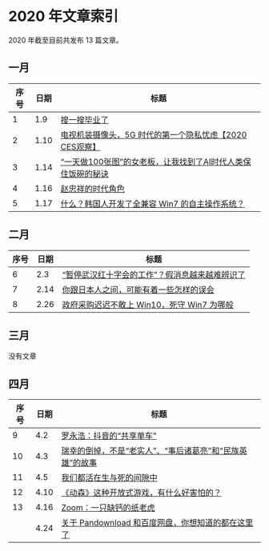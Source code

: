 # 2020 年文章索引

2020 年截至目前共发布 13 篇文章。

## 一月

| 序号 | 日期 | 标题                                                         |
| ---- | ---- | ------------------------------------------------------------ |
| 1    | 1.9  | [搜一搜毕业了](/2020/0109)                                   |
| 2    | 1.10 | [电视机装摄像头，5G 时代的第一个隐私忧虑【2020 CES观察】](/2020/0110) |
| 3    | 1.14 | [“一天做100张图”的女老板，让我找到了AI时代人类保住饭碗的秘诀](/2020/0114) |
| 4    | 1.16 | [赵忠祥的时代角色](/2020/0116)                               |
| 5    | 1.17 | [什么？韩国人开发了全兼容 Win7 的自主操作系统？](/2020/0117) |

## 二月

| 序号 | 日期 | 标题                                                         |
| ---- | ---- | ------------------------------------------------------------ |
| 6    | 2.3  | [“暂停武汉红十字会的工作”？假消息越来越难辨识了](/2020/0203) |
| 7    | 2.14 | [你跟日本人之间，可能有着一些怎样的误会](/2020/0214)         |
| 8    | 2.26 | [政府采购迟迟不敢上 Win10，死守 Win7 为哪般](/2020/0226)     |

## 三月

没有文章

## 四月

| 序号 | 日期 | 标题                                                         |
| ---- | ---- | ------------------------------------------------------------ |
| 9    | 4.2  | [罗永浩：抖音的“共享单车”](/2020/0402)                       |
| 10   | 4.3  | [瑞幸的倒掉，不是“老实人”、“事后诸葛亮”和“民族英雄”的故事](/2020/0403) |
| 11   | 4.5  | [我们都活在生与死的间隙中](/2020/0405)                       |
| 12   | 4.10 | [《动森》这种开放式游戏，有什么好害怕的？](/2020/0410)       |
| 13   | 4.16 | [Zoom：一只缺钙的纸老虎](/2020/0416)                         |
|      | 4.24 | [关于 Pandownload 和百度网盘，你想知道的都在这里了](/2020/0424) |

